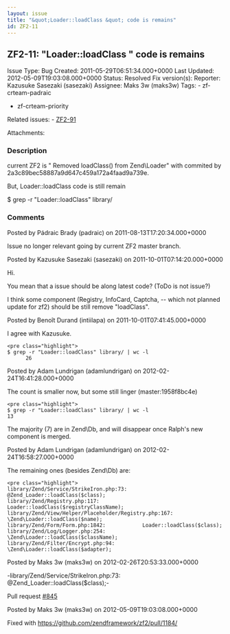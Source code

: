 ```yaml
---
layout: issue
title: "&quot;Loader::loadClass &quot; code is remains"
id: ZF2-11
---
```


ZF2-11: "Loader::loadClass " code is remains
--------------------------------------------

 Issue Type: Bug Created: 2011-05-29T06:51:34.000+0000 Last Updated: 2012-05-09T19:03:08.000+0000 Status: Resolved Fix version(s): 
 Reporter:  Kazusuke Sasezaki (sasezaki)  Assignee:  Maks 3w (maks3w)  Tags: - zf-crteam-padraic
- zf-crteam-priority
 
 Related issues: - [ZF2-91](/issues/browse/ZF2-91)
 
 Attachments: 
### Description

current ZF2 is " Removed loadClass() from Zend\\Loader" with commited by 2a3c89bec58887a9d647c459a172a4faad9a739e.

But, Loader::loadClass code is still remain

$ grep -r "Loader::loadClass" library/

 

 

### Comments

Posted by Pádraic Brady (padraic) on 2011-08-13T17:20:34.000+0000

Issue no longer relevant going by current ZF2 master branch.

 

 

Posted by Kazusuke Sasezaki (sasezaki) on 2011-10-01T07:14:20.000+0000

Hi.

You mean that a issue should be along latest code? (ToDo is not issue?)

I think some component (Registry, InfoCard, Captcha, -- which not planned update for zf2) should be still remove "loadClass".

 

 

Posted by Benoît Durand (intiilapa) on 2011-10-01T07:41:45.000+0000

I agree with Kazusuke.

 
    <pre class="highlight">
    $ grep -r "Loader::loadClass" library/ | wc -l
          26


 

 

Posted by Adam Lundrigan (adamlundrigan) on 2012-02-24T16:41:28.000+0000

The count is smaller now, but some still linger (master:1958f8bc4e)

 
    <pre class="highlight">
    $ grep -r "Loader::loadClass" library/ | wc -l
    13


The majority (7) are in Zend\\Db, and will disappear once Ralph's new component is merged.

 

 

Posted by Adam Lundrigan (adamlundrigan) on 2012-02-24T16:58:27.000+0000

The remaining ones (besides Zend\\Db) are:

 
    <pre class="highlight">
    library/Zend/Service/StrikeIron.php:73:                @Zend_Loader::loadClass($class);
    library/Zend/Registry.php:117:            Loader::loadClass($registryClassName);
    library/Zend/View/Helper/Placeholder/Registry.php:167:            \Zend\Loader::loadClass($name);
    library/Zend/Form/Form.php:1842:            Loader::loadClass($class);
    library/Zend/Log/Logger.php:254:            \Zend\Loader::loadClass($className);
    library/Zend/Filter/Encrypt.php:94:            \Zend\Loader::loadClass($adapter);


 

 

Posted by Maks 3w (maks3w) on 2012-02-26T20:53:33.000+0000

-library/Zend/Service/StrikeIron.php:73: @Zend\_Loader::loadClass($class);-

Pull request [\#845](https://github.com/zendframework/zf2/pull/845)

 

 

Posted by Maks 3w (maks3w) on 2012-05-09T19:03:08.000+0000

Fixed with <https://github.com/zendframework/zf2/pull/1184/>

 

 
